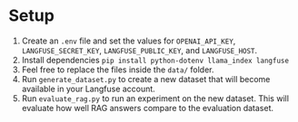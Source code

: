 # Setup
1. Create an `.env` file and set the values for `OPENAI_API_KEY`, `LANGFUSE_SECRET_KEY`, `LANGFUSE_PUBLIC_KEY`, and `LANGFUSE_HOST`.
2. Install dependencies `pip install python-dotenv llama_index langfuse`
3. Feel free to replace the files inside the `data/` folder.
4. Run `generate_dataset.py` to create a new dataset that will become available in your Langfuse account.
5. Run `evaluate_rag.py` to run an experiment on the new dataset. This will evaluate how well RAG answers compare to the evaluation dataset.
